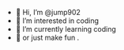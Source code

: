 - 👋 Hi, I’m @jump902 
- 👀 I’m interested in coding 
- 🌱 I’m currently learning coding 
- 🌱 or just make fun .

<!---
jump902/jump902 is a ✨ special ✨ repository because its `README.md` (this file) appears on your GitHub profile.
You can click the Preview link to take a look at your changes.
--->
